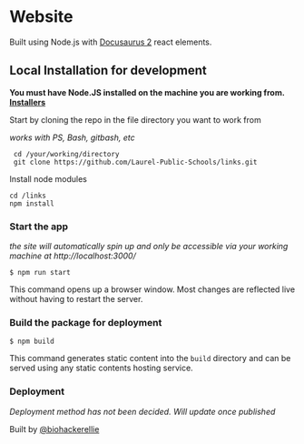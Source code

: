 # Website

Built using Node.js with [Docusaurus 2](https://docusaurus.io/) react elements.

## Local Installation for development

**You must have Node.JS installed on the machine you are working from. [Installers](https://nodejs.org/en/download/)**

 Start by cloning the repo in the file directory you want to work from

*works with PS, Bash, gitbash, etc*
```
 cd /your/working/directory
 git clone https://github.com/Laurel-Public-Schools/links.git
```
Install node modules
```
cd /links
npm install
```
### Start the app
*the site will automatically spin up and only be accessible via your working machine at http://localhost:3000/*

```
$ npm run start
```

This command opens up a browser window. Most changes are reflected live without having to restart the server.

### Build the package for deployment

```
$ npm build
```

This command generates static content into the `build` directory and can be served using any static contents hosting service.

### Deployment

*Deployment method has not been decided. Will update once published*

Built by [@biohackerellie](https://www.github.com/biohackerellie)